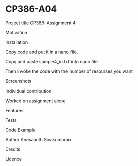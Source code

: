 # CP386-A04

Project title
CP386: Assignment 4

Motivation


Installation

Copy code and put it in a nano file.

Copy and paste sample4_in.txt into nano file

Then invoke the code with the number of resourses you want



Screenshots



Individual contribution

Worked on assignment alone 



Features 

Tests 

Code Example

Author
Anusaanth Sivakumaran 

Credits

Licence
